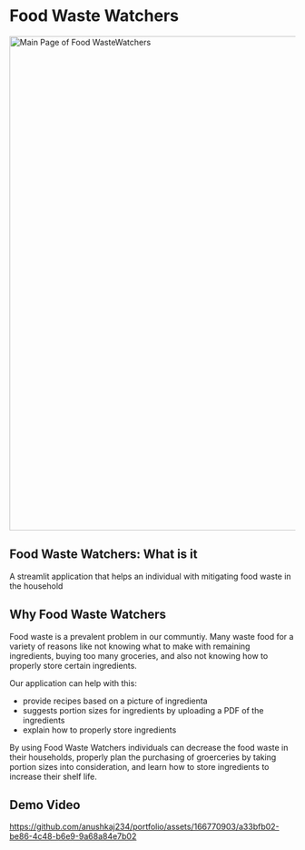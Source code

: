 # Food Waste Watchers
 <img width="869" alt="Main Page of Food WasteWatchers" src="https://github.com/anushkaj234/portfolio/assets/166770903/5f204f7a-3b3f-46ac-bae9-36ac23eba82f">

 ## Food Waste Watchers: What is it
 A streamlit application that helps an individual with mitigating food waste in the household
 ## Why Food Waste Watchers 
Food waste is a prevalent problem in our communtiy. Many waste food for a variety of reasons like not knowing what to make with remaining ingredients, buying too many groceries, and also not knowing how to properly store certain ingredients. 

 Our application can help with this:
   * provide recipes based on a picture of ingredienta
   * suggests portion sizes for ingredients by uploading a PDF of the ingredients
   * explain how to properly store ingredients

By using Food Waste Watchers individuals can decrease the food waste in their households, properly plan the purchasing of groerceries by taking portion sizes into consideration, and learn how to store ingredients to increase their shelf life. 
## Demo Video 

https://github.com/anushkaj234/portfolio/assets/166770903/a33bfb02-be86-4c48-b6e9-9a68a84e7b02

